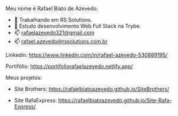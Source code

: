Meu nome é Rafael Biato de Azevedo.

- 💼 Trabalhando em RS Solutions.
- 🌱 Estudo desenvolvimento Web Full Stack na Trybe.
- 📫 rafaelazevedo321@gmail.com
- 📫 rafael.azevedo@rssolutions.com.br

Linkedin: https://www.linkedin.com/in/rafael-azevedo-530889195/

Portifólio: https://portifoliorafaelazevedo.netlify.app/

Meus projetos:

- Site Brothers: https://rafaelbiatoazevedo.github.io/SiteBrothers/

- Site RafaExpress: https://rafaelbiatoazevedo.github.io/Site-Rafa-Express/

